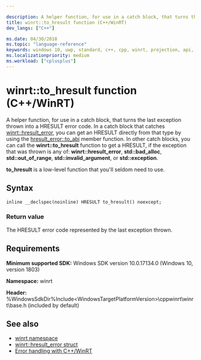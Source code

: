 ```yaml
---

description: A helper function, for use in a catch block, that turns the last exception thrown into a HRESULT error code.
title: winrt::to_hresult function (C++/WinRT)
dev_langs: ["C++"]

ms.date: 04/30/2018
ms.topic: "language-reference"
keywords: windows 10, uwp, standard, c++, cpp, winrt, projection, api, reference, check, throw, catch, exception, HRESULT, error, code
ms.localizationpriority: medium
ms.workload: ["cplusplus"]
---
```


# winrt::to_hresult function (C++/WinRT)
A helper function, for use in a catch block, that turns the last exception thrown into a HRESULT error code. In a catch block that catches [winrt::hresult_error](hresult-error.md), you can get an HRESULT directly from that type by using the [hresult_error::to_abi](./hresult-error.md#hresult_errorto_abi-function) member function. In other catch blocks, you can call the **winrt::to_hresult** function to get a HRESULT, if the exception that was thrown is any of: **winrt::hresult_error**, **std::bad_alloc**, **std::out_of_range**, **std::invalid_argument**, or **std::exception**.

**to_hresult** is a low-level function that you'll seldom need to use.

## Syntax
```cppwinrt
inline __declspec(noinline) HRESULT to_hresult() noexcept;
```

### Return value
The HRESULT error code represented by the last exception thrown.

## Requirements
**Minimum supported SDK:** Windows SDK version 10.0.17134.0 (Windows 10, version 1803)

**Namespace:** winrt

**Header:** %WindowsSdkDir%Include\<WindowsTargetPlatformVersion>\cppwinrt\winrt\base.h (included by default)

## See also 
* [winrt namespace](../winrt.md)
* [winrt::hresult_error struct](hresult-error.md)
* [Error handling with C++/WinRT](/windows/uwp/cpp-and-winrt-apis/error-handling)